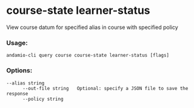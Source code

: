 # course-state learner-status
View course datum for specified alias in course with specified policy

### Usage:
```
andamio-cli query course course-state learner-status [flags]

```

### Options:
```
--alias string      
      --out-file string   Optional: specify a JSON file to save the response
      --policy string
```

